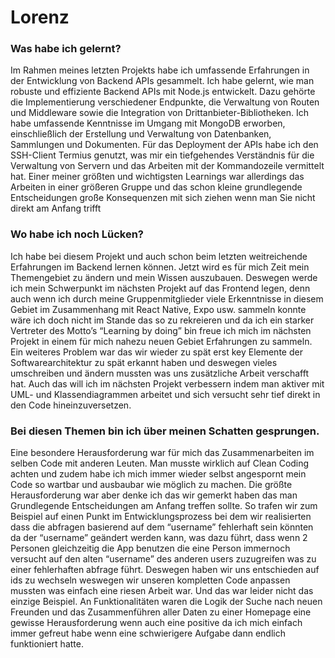 # Lorenz

### Was habe ich gelernt?

Im Rahmen meines letzten Projekts habe ich umfassende Erfahrungen in der Entwicklung von Backend APIs gesammelt. Ich habe gelernt, wie man robuste und effiziente Backend APIs mit Node.js entwickelt. Dazu gehörte die Implementierung verschiedener Endpunkte, die Verwaltung von Routen und Middleware sowie die Integration von Drittanbieter-Bibliotheken. Ich habe umfassende Kenntnisse im Umgang mit MongoDB erworben, einschließlich der Erstellung und Verwaltung von Datenbanken, Sammlungen und Dokumenten. Für das Deployment der APIs habe ich den SSH-Client Termius genutzt, was mir ein tiefgehendes Verständnis für die Verwaltung von Servern und das Arbeiten mit der Kommandozeile vermittelt hat. Einer meiner größten und wichtigsten Learnings war allerdings das Arbeiten in einer größeren Gruppe und das schon kleine grundlegende Entscheidungen große Konsequenzen mit sich ziehen wenn man Sie nicht direkt am Anfang trifft

### Wo habe ich noch Lücken?

Ich habe bei diesem Projekt und auch schon beim letzten weitreichende Erfahrungen im Backend lernen können. Jetzt wird es für mich Zeit mein Themengebiet zu ändern und mein Wissen auszubauen. Deswegen werde ich mein Schwerpunkt im nächsten Projekt auf das Frontend legen, denn auch wenn ich durch meine Gruppenmitglieder viele Erkenntnisse in diesem Gebiet im Zusammenhang mit React Native, Expo usw. sammeln konnte wäre ich doch nicht im Stande das so zu rekreieren und da ich ein starker Vertreter des Motto’s “Learning by doing” bin freue ich mich im nächsten Projekt in einem für mich nahezu neuen Gebiet Erfahrungen zu sammeln. Ein weiteres Problem war das wir wieder zu spät erst key Elemente der Softwarearchitektur zu spät erkannt haben und deswegen vieles umschreiben und ändern mussten was uns zusätzliche Arbeit verschafft hat. Auch das will ich im nächsten Projekt verbessern indem man aktiver mit UML- und Klassendiagrammen arbeitet und sich versucht sehr tief direkt in den Code hineinzuversetzen.

### Bei diesen Themen bin ich über meinen Schatten gesprungen.

Eine besondere Herausforderung war für mich das Zusammenarbeiten im selben Code mit anderen Leuten. Man musste wirklich auf Clean Coding achten und zudem habe ich mich immer wieder selbst angespornt mein Code so wartbar und ausbaubar wie möglich zu machen. Die größte Herausforderung war aber denke ich das wir gemerkt haben das man Grundlegende Entscheidungen am Anfang treffen sollte. So trafen wir zum Beispiel auf einen Punkt im Entwicklungsprozess bei dem wir realisierten dass die abfragen basierend auf dem “username” fehlerhaft sein könnten da der “username” geändert werden kann, was dazu führt, dass wenn 2 Personen gleichzeitig die App benutzen die eine Person immernoch versucht auf den alten “username” des anderen users zuzugreifen was zu einer fehlerhaften abfrage führt. Deswegen haben wir uns entschieden auf ids zu wechseln weswegen wir unseren kompletten Code anpassen mussten was einfach eine riesen Arbeit war. Und das war leider nicht das einzige Beispiel. An Funktionalitäten waren die Logik der Suche nach neuen Freunden und das Zusammenführen aller Daten zu einer Homepage eine gewisse Herausforderung wenn auch eine positive da ich mich einfach immer gefreut habe wenn eine schwierigere Aufgabe dann endlich funktioniert hatte.
